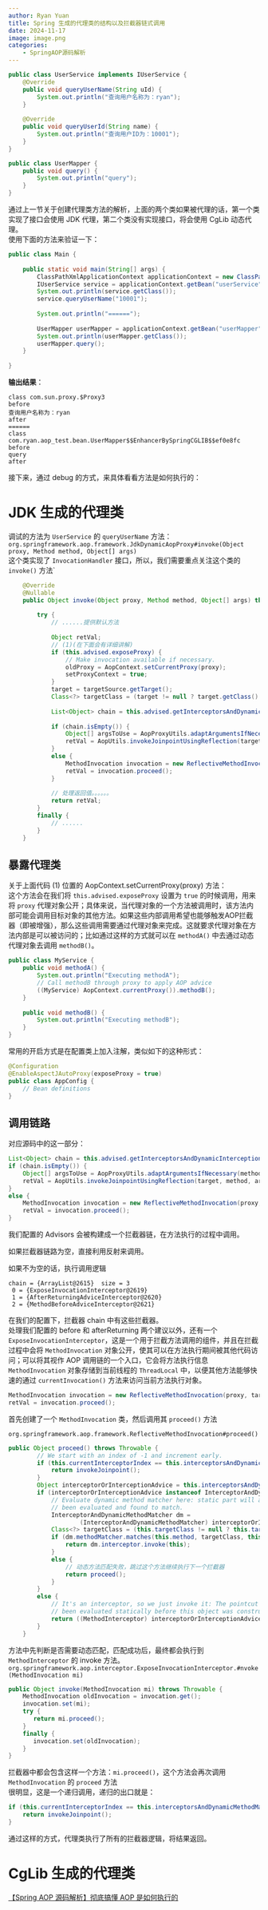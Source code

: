 ```yaml
---      
author: Ryan Yuan      
title: Spring 生成的代理类的结构以及拦截器链式调用      
date: 2024-11-17      
image: image.png      
categories:      
    - SpringAOP源码解析      
---      
```

      
```java      
public class UserService implements IUserService {        
    @Override        
    public void queryUserName(String uId) {        
        System.out.println("查询用户名称为：ryan");        
    }        
          
    @Override        
    public void queryUserId(String name) {        
        System.out.println("查询用户ID为：10001");        
    }        
}      
```      
```java      
public class UserMapper {        
    public void query() {        
        System.out.println("query");        
    }        
}      
```      
通过上一节关于创建代理类方法的解析，上面的两个类如果被代理的话，第一个类实现了接口会使用 JDK 代理，第二个类没有实现接口，将会使用 CgLib 动态代理。      
使用下面的方法来验证一下：      
```java      
public class Main {        
        
    public static void main(String[] args) {        
        ClassPathXmlApplicationContext applicationContext = new ClassPathXmlApplicationContext("spring-aop.xml");        
        IUserService service = applicationContext.getBean("userService", IUserService.class);        
        System.out.println(service.getClass());        
        service.queryUserName("10001");        
        
        System.out.println("======");        
        
        UserMapper userMapper = applicationContext.getBean("userMapper", UserMapper.class);        
        System.out.println(userMapper.getClass());        
        userMapper.query();        
    }        
        
}      
```      
**输出结果**：      
```      
class com.sun.proxy.$Proxy3      
before      
查询用户名称为：ryan      
after      
======      
class com.ryan.aop_test.bean.UserMapper$$EnhancerBySpringCGLIB$$ef0e8fc      
before      
query      
after      
```      
      
接下来，通过 debug 的方式，来具体看看方法是如何执行的：      
# JDK 生成的代理类      
调试的方法为 `UserService` 的 `queryUserName` 方法：      
`org.springframework.aop.framework.JdkDynamicAopProxy#invoke(Object proxy, Method method, Object[] args)`      
这个类实现了 `InvocationHandler` 接口，所以，我们需要重点关注这个类的 `invoke()` 方法`      
```java      
	@Override      
	@Nullable      
	public Object invoke(Object proxy, Method method, Object[] args) throws Throwable {      
      
		try {      
			// ......提供默认方法      
      
			Object retVal;      
			// (1)(在下面会有详细讲解)      
			if (this.advised.exposeProxy) {      
				// Make invocation available if necessary.      
				oldProxy = AopContext.setCurrentProxy(proxy);      
				setProxyContext = true;      
			}      
			target = targetSource.getTarget();      
			Class<?> targetClass = (target != null ? target.getClass() : null);      
			      
			List<Object> chain = this.advised.getInterceptorsAndDynamicInterceptionAdvice(method, targetClass);      
      
			if (chain.isEmpty()) {      
				Object[] argsToUse = AopProxyUtils.adaptArgumentsIfNecessary(method, args);      
				retVal = AopUtils.invokeJoinpointUsingReflection(target, method, argsToUse);      
			}      
			else {      
				MethodInvocation invocation = new ReflectiveMethodInvocation(proxy, target, method, args, targetClass, chain);      
				retVal = invocation.proceed();      
			}      
      
			// 处理返回值。。。。。。      
			return retVal;      
		}      
		finally {      
			// ......      
		}      
	}      
```      
## 暴露代理类      
关于上面代码 (1) 位置的 AopContext.setCurrentProxy(proxy) 方法：      
这个方法会在我们将 `this.advised.exposeProxy` 设置为 `true` 的时候调用，用来将 `proxy` 代理对象公开；具体来说，当代理对象的一个方法被调用时，该方法内部可能会调用目标对象的其他方法。如果这些内部调用希望也能够触发AOP拦截器（即被增强），那么这些调用需要通过代理对象来完成。这就要求代理对象在方法内部是可以被访问的；比如通过这样的方式就可以在 `methodA()` 中去通过动态代理对象去调用 `methodB()`。      
```java      
public class MyService {      
    public void methodA() {      
        System.out.println("Executing methodA");      
        // Call methodB through proxy to apply AOP advice      
        ((MyService) AopContext.currentProxy()).methodB();      
    }      
      
    public void methodB() {      
        System.out.println("Executing methodB");      
    }      
}      
```      
常用的开启方式是在配置类上加入注解，类似如下的这种形式：      
```java      
@Configuration      
@EnableAspectJAutoProxy(exposeProxy = true)      
public class AppConfig {      
    // Bean definitions      
}      
```      
## 调用链路      
对应源码中的这一部分：      
```java      
List<Object> chain = this.advised.getInterceptorsAndDynamicInterceptionAdvice(method, targetClass);      
if (chain.isEmpty()) {      
	Object[] argsToUse = AopProxyUtils.adaptArgumentsIfNecessary(method, args);      
	retVal = AopUtils.invokeJoinpointUsingReflection(target, method, argsToUse);      
}      
else {      
	MethodInvocation invocation = new ReflectiveMethodInvocation(proxy, target, method, args, targetClass, chain);      
	retVal = invocation.proceed();      
}      
```      
我们配置的 Advisors 会被构建成一个拦截器链，在方法执行的过程中调用。      
      
如果拦截器链路为空，直接利用反射来调用。      
      
如果不为空的话，执行调用逻辑      
```      
chain = {ArrayList@2615}  size = 3      
 0 = {ExposeInvocationInterceptor@2619}       
 1 = {AfterReturningAdviceInterceptor@2620}       
 2 = {MethodBeforeAdviceInterceptor@2621}       
```      
在我们的配置下，拦截器 chain 中有这些拦截器。      
处理我们配置的 before 和 afterReturning 两个建议以外，还有一个 `ExposeInvocationInterceptor`，这是一个用于拦截方法调用的组件，并且在拦截过程中会将 `MethodInvocation` 对象公开，使其可以在方法执行期间被其他代码访问；可以将其视作 AOP 调用链的一个入口，它会将方法执行信息 `MethodInvocation` 对象存储到当前线程的 `ThreadLocal` 中，以便其他方法能够快速的通过 `currentInvocation()` 方法来访问当前方法执行对象。      
      
```java      
MethodInvocation invocation = new ReflectiveMethodInvocation(proxy, target, method, args, targetClass, chain);      
retVal = invocation.proceed();      
```      
首先创建了一个 `MethodInvocation` 类，然后调用其 `proceed()` 方法      
      
`org.springframework.aop.framework.ReflectiveMethodInvocation#proceed()`      
```java      
public Object proceed() throws Throwable {      
		// We start with an index of -1 and increment early.      
		if (this.currentInterceptorIndex == this.interceptorsAndDynamicMethodMatchers.size() - 1) {      
			return invokeJoinpoint();      
		}      
		Object interceptorOrInterceptionAdvice = this.interceptorsAndDynamicMethodMatchers.get(++this.currentInterceptorIndex);      
		if (interceptorOrInterceptionAdvice instanceof InterceptorAndDynamicMethodMatcher) {      
			// Evaluate dynamic method matcher here: static part will already have      
			// been evaluated and found to match.      
			InterceptorAndDynamicMethodMatcher dm =      
					(InterceptorAndDynamicMethodMatcher) interceptorOrInterceptionAdvice;      
			Class<?> targetClass = (this.targetClass != null ? this.targetClass : this.method.getDeclaringClass());      
			if (dm.methodMatcher.matches(this.method, targetClass, this.arguments)) {      
				return dm.interceptor.invoke(this);      
			}      
			else {      
				// 动态方法匹配失败，跳过这个方法继续执行下一个拦截器      
				return proceed();      
			}      
		}      
		else {      
			// It's an interceptor, so we just invoke it: The pointcut will have        
			// been evaluated statically before this object was constructed.        
			return ((MethodInterceptor) interceptorOrInterceptionAdvice).invoke(this);      
		}      
	}      
```      
方法中先判断是否需要动态匹配，匹配成功后，最终都会执行到 `MethodInterceptor` 的 invoke 方法。      
`org.springframework.aop.interceptor.ExposeInvocationInterceptor.#nvoke(MethodInvocation mi)`      
```java      
public Object invoke(MethodInvocation mi) throws Throwable {        
    MethodInvocation oldInvocation = invocation.get();        
    invocation.set(mi);        
    try {        
       return mi.proceed();        
    }        
    finally {        
       invocation.set(oldInvocation);        
    }        
}      
```      
拦截器中都会包含这样一个方法：`mi.proceed()`，这个方法会再次调用 `MethodInvocation` 的 `proceed` 方法      
很明显，这是一个递归调用，递归的出口就是：      
```java      
if (this.currentInterceptorIndex == this.interceptorsAndDynamicMethodMatchers.size() - 1) {      
	return invokeJoinpoint();      
}      
```      
通过这样的方式，代理类执行了所有的拦截器逻辑，将结果返回。      
# CgLib 生成的代理类      
[【Spring AOP 源码解析】彻底搞懂 AOP 是如何执行的](https://blog.csdn.net/weixin_74895237/article/details/140379653?spm=1001.2014.3001.5501)      
      
